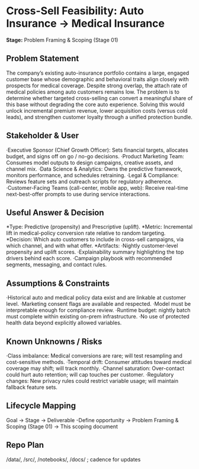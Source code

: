 
# Cross-Sell Feasibility: Auto Insurance → Medical Insurance
**Stage:** Problem Framing & Scoping (Stage 01)

## Problem Statement
The company’s existing auto-insurance portfolio contains a large, engaged customer base whose demographic and behavioral traits align closely with prospects for medical coverage. Despite strong overlap, the attach rate of medical policies among auto customers remains low. The problem is to determine whether targeted cross-selling can convert a meaningful share of this base without degrading the core auto experience. Solving this would unlock incremental premium revenue, lower acquisition costs (versus cold leads), and strengthen customer loyalty through a unified protection bundle.


## Stakeholder & User
·Executive Sponsor (Chief Growth Officer): Sets financial targets, allocates budget, and signs off on go / no-go decisions.
·Product Marketing Team: Consumes model outputs to design campaigns, creative assets, and channel mix.
·Data Science & Analytics: Owns the predictive framework, monitors performance, and schedules retraining.
·Legal & Compliance: Reviews feature sets and outreach scripts for regulatory adherence.
·Customer-Facing Teams (call-center, mobile app, web): Receive real-time next-best-offer prompts to use during service interactions.

## Useful Answer & Decision
*Type: Predictive (propensity) and Prescriptive (uplift).
*Metric: Incremental lift in medical-policy conversion rate relative to random targeting.
*Decision: Which auto customers to include in cross-sell campaigns, via which channel, and with what offer.
*Artifacts:
·Nightly customer-level propensity and uplift scores.
·Explainability summary highlighting the top drivers behind each score.
·Campaign playbook with recommended segments, messaging, and contact rules.

## Assumptions & Constraints
·Historical auto and medical policy data exist and are linkable at customer level.
·Marketing consent flags are available and respected.
·Model must be interpretable enough for compliance review.
·Runtime budget: nightly batch must complete within existing on-prem infrastructure.
·No use of protected health data beyond explicitly allowed variables.

## Known Unknowns / Risks
·Class imbalance: Medical conversions are rare; will test resampling and cost-sensitive methods.
·Temporal drift: Consumer attitudes toward medical coverage may shift; will track monthly.
·Channel saturation: Over-contact could hurt auto retention; will cap touches per customer.
·Regulatory changes: New privacy rules could restrict variable usage; will maintain fallback feature sets.

## Lifecycle Mapping
Goal → Stage → Deliverable
-Define opportunity → Problem Framing & Scoping (Stage 01) → This scoping document

## Repo Plan
/data/, /src/, /notebooks/, /docs/ ; cadence for updates

